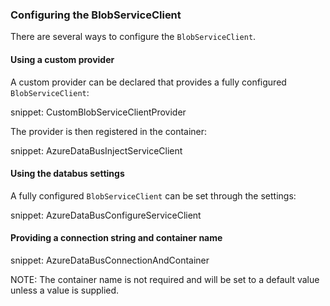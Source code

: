 ### Configuring the BlobServiceClient

There are several ways to configure the `BlobServiceClient`. 

#### Using a custom provider

A custom provider can be declared that provides a fully configured `BlobServiceClient`:

snippet: CustomBlobServiceClientProvider

The provider is then registered in the container:

snippet: AzureDataBusInjectServiceClient

#### Using the databus settings

A fully configured `BlobServiceClient` can be set through the settings:

snippet: AzureDataBusConfigureServiceClient

#### Providing a connection string and container name

snippet: AzureDataBusConnectionAndContainer

NOTE: The container name is not required and will be set to a default value unless a value is supplied.
